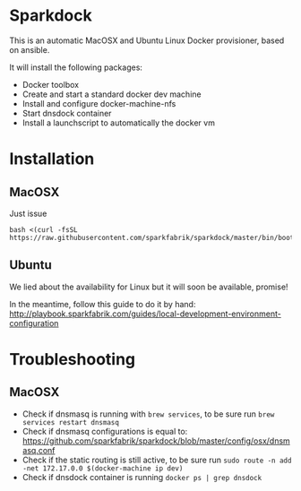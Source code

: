 # Sparkdock

This is an automatic MacOSX and Ubuntu Linux Docker provisioner, based on ansible.

It will install the following packages:

* Docker toolbox
* Create and start a standard docker dev machine
* Install and configure docker-machine-nfs
* Start dnsdock container
* Install a launchscript to automatically the docker vm

# Installation

## MacOSX

Just issue

```
bash <(curl -fsSL https://raw.githubusercontent.com/sparkfabrik/sparkdock/master/bin/bootstrap)
```

## Ubuntu

We lied about the availability for Linux but it will soon be available, promise!

In the meantime, follow this guide to do it by hand: http://playbook.sparkfabrik.com/guides/local-development-environment-configuration

# Troubleshooting

## MacOSX

* Check if dnsmasq is running with `brew services`, to be sure run `brew services restart dnsmasq`
* Check if dnsmasq configurations is equal to: https://github.com/sparkfabrik/sparkdock/blob/master/config/osx/dnsmasq.conf
* Check if the static routing is still active, to be sure run `sudo route -n add -net 172.17.0.0 $(docker-machine ip dev)`
* Check if dnsdock container is running `docker ps | grep dnsdock`
